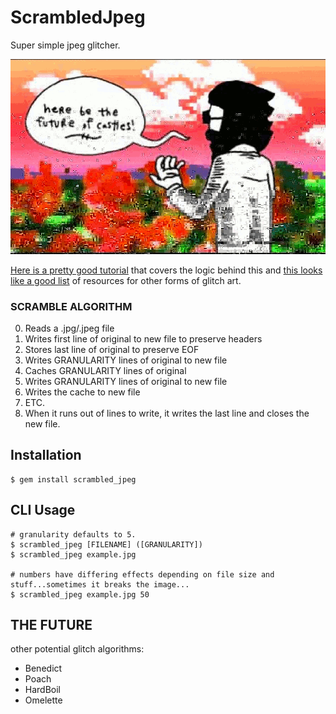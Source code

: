 # ScrambledJpeg

Super simple jpeg glitcher.

![example.jpg glitched at various granularities ranging from 5-75](./example.gif)

[Here is a pretty good tutorial](http://www.docpop.org/2014/01/a-glitch-primer-editing-image-files-with-text-editors/) that covers the logic behind this and [this looks like a good list](http://phillipstearns.wordpress.com/glitch-art-resources/) of resources for other forms of glitch art.

### SCRAMBLE ALGORITHM

0. Reads a .jpg/.jpeg file
0. Writes first line of original to new file to preserve headers
0. Stores last line of original to preserve EOF
0. Writes GRANULARITY lines of original to new file
0. Caches GRANULARITY lines of original
0. Writes GRANULARITY lines of original to new file
0. Writes the cache to new file
0. ETC.
0. When it runs out of lines to write, it writes the last line and closes the new file.

## Installation

    $ gem install scrambled_jpeg

## CLI Usage

    # granularity defaults to 5.
    $ scrambled_jpeg [FILENAME] ([GRANULARITY])
    $ scrambled_jpeg example.jpg

    # numbers have differing effects depending on file size and stuff...sometimes it breaks the image...
    $ scrambled_jpeg example.jpg 50

## THE FUTURE

other potential glitch algorithms:

* Benedict
* Poach
* HardBoil
* Omelette
